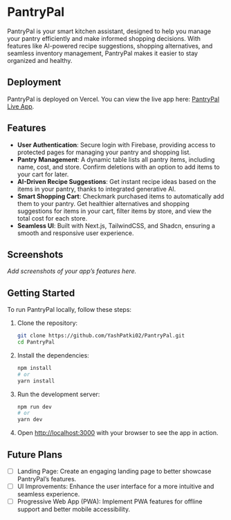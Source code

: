 # PantryPal

PantryPal is your smart kitchen assistant, designed to help you manage your pantry efficiently and make informed shopping decisions. With features like AI-powered recipe suggestions, shopping alternatives, and seamless inventory management, PantryPal makes it easier to stay organized and healthy.

## Deployment

PantryPal is deployed on Vercel. You can view the live app here: [PantryPal Live App](https://pantry-pal-one.vercel.app/).

## Features

- **User Authentication**: Secure login with Firebase, providing access to protected pages for managing your pantry and shopping list.
- **Pantry Management**: A dynamic table lists all pantry items, including name, cost, and store. Confirm deletions with an option to add items to your cart for later.
- **AI-Driven Recipe Suggestions**: Get instant recipe ideas based on the items in your pantry, thanks to integrated generative AI.
- **Smart Shopping Cart**: Checkmark purchased items to automatically add them to your pantry. Get healthier alternatives and shopping suggestions for items in your cart, filter items by store, and view the total cost for each store.
- **Seamless UI**: Built with Next.js, TailwindCSS, and Shadcn, ensuring a smooth and responsive user experience.

## Screenshots

_Add screenshots of your app’s features here._

## Getting Started

To run PantryPal locally, follow these steps:

1. Clone the repository:

   ```bash
   git clone https://github.com/YashPatki02/PantryPal.git
   cd PantryPal
   ```

2. Install the dependencies:
   ```bash
   npm install
   # or
   yarn install
   ```

3. Run the development server:

   ```bash
   npm run dev
   # or
   yarn dev
   ```
4. Open [http://localhost:3000](http://localhost:3000) with your browser to see the app in action.

## Future Plans

- [ ] Landing Page: Create an engaging landing page to better showcase PantryPal’s features.
- [ ] UI Improvements: Enhance the user interface for a more intuitive and seamless experience.
- [ ] Progressive Web App (PWA): Implement PWA features for offline support and better mobile accessibility.
